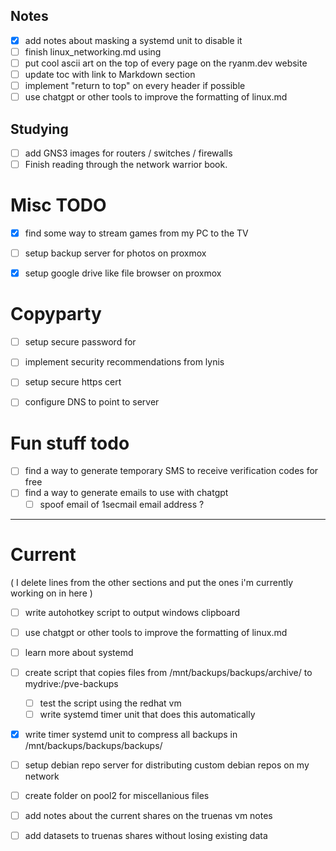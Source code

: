 
## Notes 

- [x] add notes about masking a systemd unit to disable it 
- [ ] finish linux\_networking.md using 
- [ ] put cool ascii art on the top of every page on the ryanm.dev website 
- [ ] update toc with link to Markdown section 
- [ ] implement "return to top" on every header if possible 
- [ ] use chatgpt or other tools to improve the formatting of linux.md 

## Studying 

- [ ] add GNS3 images for routers / switches / firewalls 
- [ ] Finish reading through the network warrior book.

# Misc TODO 

- [x] find some way to stream games from my PC to the TV 
- [ ] setup backup server for photos on proxmox 
- [x] setup google drive like file browser on proxmox 


# Copyparty 

- [ ] setup secure password for 
- [ ] implement security recommendations from lynis 
- [ ] setup secure https cert 
- [ ] configure DNS to point to server 


# Fun stuff todo 

- [ ] find a way to generate temporary SMS to receive verification codes for free 
- [ ] find a way to generate emails to use with chatgpt 
    - [ ] spoof email of 1secmail email address ? 

---

# Current 

( I delete lines from the other sections and put the ones i'm currently working on in here )

- [ ] write autohotkey script to output windows clipboard 
- [ ] use chatgpt or other tools to improve the formatting of linux.md 
- [ ] learn more about systemd 
- [ ] create script that copies files from /mnt/backups/backups/archive/ to mydrive:/pve-backups
    - [ ] test the script using the redhat vm 
    - [ ] write systemd timer unit that does this automatically 
- [x] write timer systemd unit to compress all backups in /mnt/backups/backups/backups/
- [ ] setup debian repo server for distributing custom debian repos on my network
- [ ] create folder on pool2 for miscellanious files 
- [ ] add notes about the current shares on the truenas vm notes 
- [ ] add datasets to truenas shares without losing existing data 




